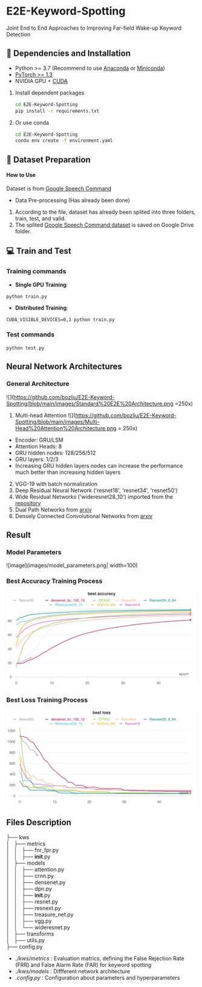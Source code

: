 # E2E-Keyword-Spotting

Joint End to End Approaches to Improving Far-field Wake-up Keyword Detection

## :wrench: Dependencies and Installation

- Python >= 3.7 (Recommend to use [Anaconda](https://www.anaconda.com/download/#linux) or [Miniconda](https://docs.conda.io/en/latest/miniconda.html))
- [PyTorch >= 1.3](https://pytorch.org/)
- NVIDIA GPU + [CUDA](https://developer.nvidia.com/cuda-downloads)


1. Install dependent packages

    ```bash
    cd E2E-Keyword-Spotting
    pip install -r requirements.txt
    ```
2. Or use conda 
    ```bash
    cd E2E-Keyword-Spotting
    conda env create -f environment.yaml
    ```

## :turtle: Dataset Preparation

#### How to Use
Dataset is from [Google Speech Command](./basicsr/data/paired_image_dataset.py) 
* Data Pre-processing (Has already been done)
1. According to the file, dataset has already been splited into three folders, train, test, and valid. 
1. The splited [Google Speech Command dataset](https://drive.google.com/file/d/1InqR8n7l5Qj6voJREpcjHYWHVTKG-BbB/view?usp=sharing) is saved on Google Drive folder. 
    
## :computer: Train and Test
### Training commands
- **Single GPU Training**: 
```
python train.py
```
- **Distributed Training**: 
```
CUDA_VISIBLE_DEVICES=0,1 python train.py
```
### Test commands
```
python test.py 
```
## Neural Network Architectures
### General Architecture
![](https://github.com/bozliu/E2E-Keyword-Spotting/blob/main/images/Standard%20E2E%20Architecture.png =250x)


1. Multi-head Attention
![](https://github.com/bozliu/E2E-Keyword-Spotting/blob/main/images/Multi-Head%20Attention%20Architecture.png = 250x)
* Encoder: GRU/LSM 
* Attention Heads: 8
* GRU hidden nodes: 128/256/512
* GRU layers: 1/2/3
* Increasing GRU hidden layers nodes can increase the performance much better than increasing hidden layers 

2. VGG-19 with batch normalization
3. Deep Residual Neural Network ('resnet18', 'resnet34', 'resnet50') 
4. Wide Residual Networks ('wideresnet28_10') imported from the [repository](https://github.com/xternalz/WideResNet-pytorch/blob/master/wideresnet.py)
5. Dual Path Networks from [arxiv](https://arxiv.org/abs/1707.01629) 
6. Densely Connected Convolutional Networks from [arxiv](https://arxiv.org/abs/1608.06993)

## Result

### Model Parameters 
![image](images/model_parameters.png| width=100)

### Best Accuracy Training Process
![image](https://github.com/bozliu/E2E-Keyword-Spotting/blob/main/images/best%20accuracy.png)

### Best Loss Training Process
![image](https://github.com/bozliu/E2E-Keyword-Spotting/blob/main/images/best%20loss.png)

## Files Description  
├── kws   
│   ├── metrics    
│   │   ├── fnr_fpr.py  
│   │   ├── __init__.py  
│   ├── models   
│   │   ├── attention.py  
│   │   ├── crnn.py  
│   │   ├── densenet.py  
│   │   ├── dpn.py  
│   │   ├── __init__.py  
│   │   ├── resnet.py   
│   │   ├── resnext.py  
│   │   ├── treasure_net.py  
│   │   ├── vgg.py  
│   │   └── wideresnet.py  
│   ├── transforms  
│   ├── utils.py  
├── config.py  

* *./kws/metrics* : Evaluation matrics, defining the False Rejection Rate (FRR) and False Alarm Rate (FAR) for keyword spotting
* *./kws/models* : Diffferent network architecture 
* *.config.py* : Configuration about parameters and hyperparameters
